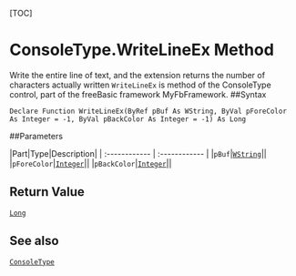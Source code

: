 [TOC]
# ConsoleType.WriteLineEx Method
 Write the entire line of text, and the extension returns the number of characters actually written
`WriteLineEx` is method of the ConsoleType control, part of the freeBasic framework MyFbFramework.
##Syntax
```freeBasic
Declare Function WriteLineEx(ByRef pBuf As WString, ByVal pForeColor As Integer = -1, ByVal pBackColor As Integer = -1) As Long
```

##Parameters

|Part|Type|Description|
| :------------ | :------------ |
|`pBuf`|[`WString`]("https://www.freebasic.net/wiki/KeyPgWString")||
|`pForeColor`|[`Integer`]("https://www.freebasic.net/wiki/KeyPgInteger")||
|`pBackColor`|[`Integer`]("https://www.freebasic.net/wiki/KeyPgInteger")||

## Return Value
[`Long`]("https://www.freebasic.net/wiki/KeyPgLong")
## See also
[`ConsoleType`](ConsoleType.md)

